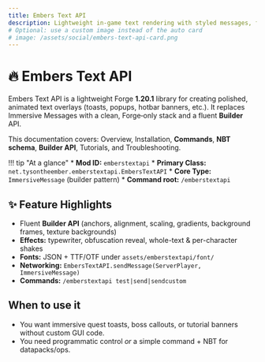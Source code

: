 ```yaml
---
title: Embers Text API
description: Lightweight in-game text rendering with styled messages, formatting helpers, and dev-friendly hooks.
# Optional: use a custom image instead of the auto card
# image: /assets/social/embers-text-api-card.png
---
```

# 🔥 Embers Text API

Embers Text API is a lightweight Forge **1.20.1** library for creating polished, animated text overlays (toasts, popups, hotbar banners, etc.).
It replaces Immersive Messages with a clean, Forge‑only stack and a fluent **Builder** API.

This documentation covers: Overview, Installation, **Commands**, **NBT schema**, **Builder API**, Tutorials, and Troubleshooting.

!!! tip "At a glance"
    * **Mod ID:** `emberstextapi`
    * **Primary Class:** `net.tysontheember.emberstextapi.EmbersTextAPI`
    * **Core Type:** `ImmersiveMessage` (builder pattern)
    * **Command root:** `/emberstextapi`

## ✨ Feature Highlights
- Fluent **Builder API** (anchors, alignment, scaling, gradients, background frames, texture backgrounds)
- **Effects:** typewriter, obfuscation reveal, whole-text & per-character shakes
- **Fonts:** JSON + TTF/OTF under `assets/emberstextapi/font/`
- **Networking:** `EmbersTextAPI.sendMessage(ServerPlayer, ImmersiveMessage)`
- **Commands:** `/emberstextapi test|send|sendcustom`

## When to use it
- You want immersive quest toasts, boss callouts, or tutorial banners without custom GUI code.
- You need programmatic control *or* a simple command + NBT for datapacks/ops.
